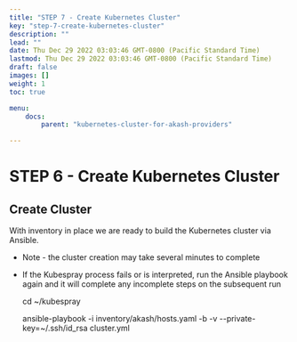 ```yaml
---
title: "STEP 7 - Create Kubernetes Cluster"
key: "step-7-create-kubernetes-cluster"
description: ""
lead: ""
date: Thu Dec 29 2022 03:03:46 GMT-0800 (Pacific Standard Time)
lastmod: Thu Dec 29 2022 03:03:46 GMT-0800 (Pacific Standard Time)
draft: false
images: []
weight: 1
toc: true

menu:
    docs:
        parent: "kubernetes-cluster-for-akash-providers"

---
```

STEP 6 - Create Kubernetes Cluster
==================================

Create Cluster
--------------

With inventory in place we are ready to build the Kubernetes cluster via Ansible.

*   Note - the cluster creation may take several minutes to complete
*   If the Kubespray process fails or is interpreted, run the Ansible playbook again and it will complete any incomplete steps on the subsequent run

    cd ~/kubespray
    
    ansible-playbook -i inventory/akash/hosts.yaml -b -v --private-key=~/.ssh/id_rsa cluster.yml